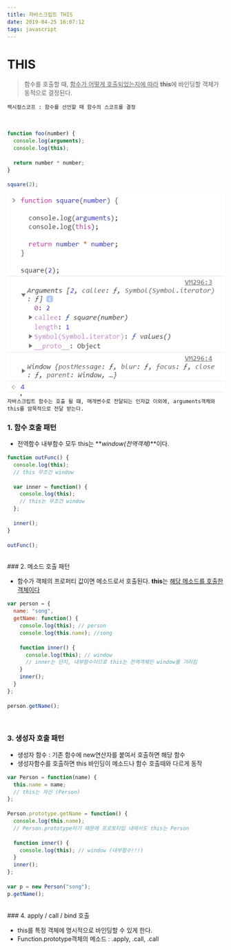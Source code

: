 ```yaml
---
title: 자바스크립트 THIS
date: 2019-04-25 16:07:12
tags: javascript
---
```


# THIS

> 함수를 호출할 때, <u>함수가 어떻게 호출되었는지에 따라</u> **this**에 바인딩할 객체가 동적으로 결정된다.

`렉시컬스코프 : 함수를 선언할 때 함수의 스코프를 결정`

<br>

```js
function foo(number) {
  console.log(arguments);
  console.log(this);

  return number * number;
}

square(2);
```

![this](https://github.com/songji1165/songji1165.github.io/blob/build/source/_posts/Javascript/this.jpg?raw=true)
`자바스크립트 함수는 호출 될 떄, 매개변수로 전달되는 인자값 이외에, arguments객체와 this를 암묵적으로 전달 받는다.`
<br>

### 1. 함수 호출 패턴

- 전역함수 내부함수 모두 this는 **_window(전역객체)_**이다.

```js
function outFunc() {
  console.log(this);
  // this 무조건 window

  var inner = function() {
    console.log(this);
    // this는 무조건 window
  };

  inner();
}

outFunc();
```

<br>
### 2. 메소드 호출 패턴

- 함수가 객체의 프로퍼티 값이면 메소드로서 호출된다. **this**는 <u>해당 메소드를 호출한 객체이다</u>

```js
var person = {
  name: "song",
  getName: function() {
    console.log(this); // person
    console.log(this.name); //song

    function inner() {
      console.log(this); // window
      // inner는 단지, 내부함수이므로 this는 전역객체인 window를 가리킴
    }
    inner();
  }
};

person.getName();
```

<br>

### 3. 생성자 호출 패턴

- 생성자 함수 : 기존 함수에 new연산자를 붙여서 호출하면 해당 함수
- 생성자함수를 호출하면 this 바인딩이 메소드나 함수 호출때와 다르게 동작

```js
var Person = function(name) {
  this.name = name;
  // this는 자신 (Person)
};

Person.prototype.getName = function() {
  console.log(this.name);
  // Person.prototype이기 때문에 프로토타입 내에서도 this는 Person

  function inner() {
    console.log(this); // window (내부함수!!!)
  }
  inner();
};

var p = new Person("song");
p.getName();
```

<br>
### 4. apply / call / bind 호출

- this를 특정 객체에 명시적으로 바인딩할 수 있게 한다.
- Function.prototype객체의 메소드 : .apply, .call, .call
